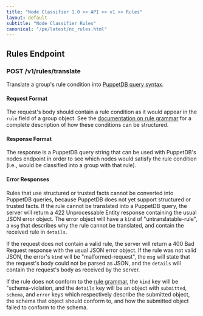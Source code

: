 ```yaml
---
title: "Node Classifier 1.0 >> API >> v1 >> Rules"
layout: default
subtitle: "Node Classifier Rules"
canonical: "/pe/latest/nc_rules.html"
---
```


## Rules Endpoint

### POST /v1/rules/translate

Translate a group's rule condition into [PuppetDB query syntax](http://docs.puppetlabs.com/puppetdb/1.6/api/query/v3/query.html).

#### Request Format

The request's body should contain a rule condition as it would appear in the `rule` field of a group object.
See the [documentation on rule grammar](./nc_groups.html#rule-condition-grammar) for a complete description of how these conditions can be structured.

#### Response Format

The response is a PuppetDB query string that can be used with PuppetDB's nodes endpoint in order to see which nodes would satisfy the rule condition (i.e., would be classified into a group with that rule).

#### Error Responses

Rules that use structured or trusted facts cannot be converted into PuppetDB queries, because PuppetDB does not yet support structured or trusted facts.
If the rule cannot be translated into a PuppetDB query, the server will return a 422 Unprocessable Entity response containing the usual JSON error object.
The error object will have a `kind` of "untranslatable-rule", a `msg` that describes why the rule cannot be translated, and contain the received rule in `details`.

If the request does not contain a valid rule, the server will return a 400 Bad Request response with the usual JSON error object.
If the rule was not valid JSON, the error's `kind` will be "malformed-request", the `msg` will state that the request's body could not be parsed as JSON, and the `details` will contain the request's body as received by the server.

If the rule does not conform to the [rule grammar](./nc_groups.html#rule-condition-grammar), the `kind` key will be "schema-violation, and the `details` key will be an object with `submitted`, `schema`, and `error` keys which respectively describe the submitted object, the schema that object should conform to, and how the submitted object failed to conform to the schema.
